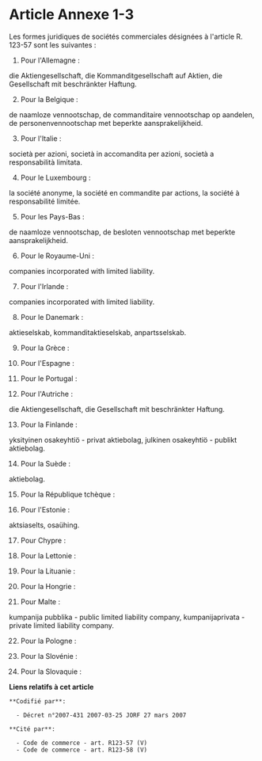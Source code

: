 # Article Annexe 1-3

Les formes juridiques de sociétés commerciales désignées à l'article R. 123-57 sont les suivantes :

1. Pour l'Allemagne :

die Aktiengesellschaft, die Kommanditgesellschaft auf Aktien, die Gesellschaft mit beschränkter Haftung.

2. Pour la Belgique :

de naamloze vennootschap, de commanditaire vennootschap op aandelen, de personenvennootschap met beperkte aansprakelijkheid.

3. Pour l'Italie :

società per azioni, società in accomandita per azioni, società a responsabilità limitata.

4. Pour le Luxembourg :

la société anonyme, la société en commandite par actions, la société à responsabilité limitée.

5. Pour les Pays-Bas :

de naamloze vennootschap, de besloten vennootschap met beperkte aansprakelijkheid.

6. Pour le Royaume-Uni :

companies incorporated with limited liability.

7. Pour l'Irlande :

companies incorporated with limited liability.

8. Pour le Danemark :

aktieselskab, kommanditaktieselskab, anpartsselskab.

9. Pour la Grèce :

10. Pour l'Espagne :

11. Pour le Portugal :

12. Pour l'Autriche :

die Aktiengesellschaft, die Gesellschaft mit beschränkter Haftung.

13. Pour la Finlande :

yksityinen osakeyhtiö - privat aktiebolag, julkinen osakeyhtiö - publikt aktiebolag.

14. Pour la Suède :

aktiebolag.

15. Pour la République tchèque :

16. Pour l'Estonie :

aktsiaselts, osaühing.

17. Pour Chypre :

18. Pour la Lettonie :

19. Pour la Lituanie :

20. Pour la Hongrie :

21. Pour Malte :

kumpanija pubblika - public limited liability company, kumpanijaprivata - private limited liability company.

22. Pour la Pologne :

23. Pour la Slovénie :

24. Pour la Slovaquie :

**Liens relatifs à cet article**

	**Codifié par**:

	  - Décret n°2007-431 2007-03-25 JORF 27 mars 2007

	**Cité par**:

	  - Code de commerce - art. R123-57 (V)
	  - Code de commerce - art. R123-58 (V)
